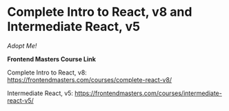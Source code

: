 # Complete Intro to React, v8 and Intermediate React, v5

_Adopt Me!_

**Frontend Masters Course Link**

Complete Intro to React, v8:
https://frontendmasters.com/courses/complete-react-v8/

Intermediate React, v5:
https://frontendmasters.com/courses/intermediate-react-v5/
